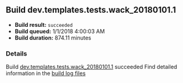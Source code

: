 ## Build dev.templates.tests.wack_20180101.1
- **Build result:** `succeeded`
- **Build queued:** 1/1/2018 4:00:03 AM
- **Build duration:** 874.11 minutes
### Details
Build [dev.templates.tests.wack_20180101.1](https://winappstudio.visualstudio.com/web/build.aspx?pcguid=a4ef43be-68ce-4195-a619-079b4d9834c2&builduri=vstfs%3a%2f%2f%2fBuild%2fBuild%2f24569) succeeded
Find detailed information in the [build log files](https://uwpctdiags.blob.core.windows.net/buildlogs/dev.templates.tests.wack_20180101.1_logs.zip)
